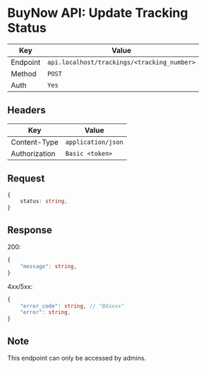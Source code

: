 # BuyNow API: Update Tracking Status

| Key | Value |
| --- | --- |
| Endpoint | `api.localhost/trackings/<tracking_number>` |
| Method | `POST` |
| Auth | `Yes` |

## Headers

| Key | Value |
| --- | --- |
| Content-Type | `application/json` |
| Authorization | `Basic <token>` |

## Request

```ts
{
    status: string,
}
```

## Response

200:

```ts
{
    "message": string,
}
```

4xx/5xx:

```ts
{   
    "error_code": string, // "BXxxxx"
    "error": string,
}
```

## Note

This endpoint can only be accessed by admins.
